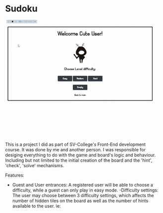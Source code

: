 # Sudoku

![demo](demo.gif)

This is a project I did as part of SV-College's Front-End development course.
It was done by me and another person.
I was responsible for desiging everything to do with the game and board's logic and behaviour. Including but not limited to the initial creation of the board and the 'hint', 'check', 'solve' mechanisms.

Features:
- Guest and User entrances: A registered user will be able to choose a difficulty, while a guest can only play in easy mode.
-Difficulty settings: The user may choose between 3 difficulty settings, which affects the number of hidden tiles on the board as well as the number of hints available to the user. ie:
